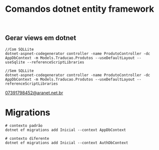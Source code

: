 # Comandos dotnet entity framework
<br/>


## Gerar views em dotnet

   
    //Com SQLLite
    dotnet-aspnet-codegenerator controller -name ProdutoController -dc AppDbContext -m Models.Traducao.Produtos --useDefaultLayout --useSqlite --referenceScriptLibraries
    
    //Sem SQLLite
    dotnet-aspnet-codegenerator controller -name ProdutoController -dc AppDbContext -m Models.Traducao.Produtos --useDefaultLayout --referenceScriptLibraries
    

07391798452@aranet.net.br

# Migrations

    # contexto padrão
    dotnet ef migrations add Inicial --context AppDbContext

    # contexto diferente
    dotnet ef migrations add Inicial --context AuthDbContext
